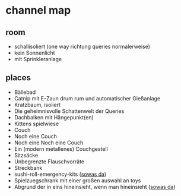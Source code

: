 # channel map
## room
* schallisoliert (one way richtung queries normalerweise)
* kein Sonnenlicht
* mit Sprinkleranlage

## places
* Bällebad
* Catnip mit E-Zaun drum rum und automatischer Gießanlage
* Kratzbaum, isoliert
* Die geheimnisvolle Schattenwelt der Queries
* Dachbalken mit Hängepunkt(en)
* Kittens spielwiese
* Couch
* Noch eine Couch
* Noch eine Noch eine Couch
* Ein (modern metallenes) Couchgestell
* Sitzsäcke
* Unbegrenzte Flauschvorräte
* Streckbank
* sushi-roll-emergency-kits ([sowas da](http://3tags.org/article/how-to-take-care-of-a-sad-person-in-10-steps/top/1459685458))
* Spielzuegschrank mit einer großen auswahl an toys
* Abgrund der in eins hineinsieht, wenn man hineinsieht ([sowas da](http://tardis.wikia.com/wiki/Untempered_Schism))

